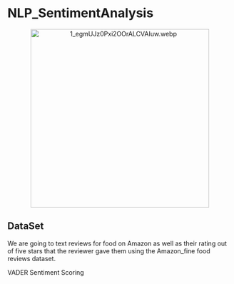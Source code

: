 # NLP_SentimentAnalysis


<p align="center">
    <img width="400" src="Rincian-Biaya-Operasi-Tahi-Lalat-di-Erha-Clinic-300x168.jpg" alt="1_egmUJz0Pxi2OOrALCVAIuw.webp">
</p>

## DataSet
We are going to text reviews for food on Amazon as well as their rating out of five stars that the reviewer gave them using the Amazon_fine food reviews dataset.

VADER Sentiment Scoring


